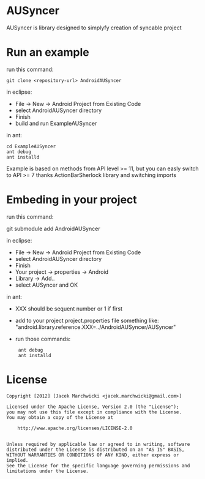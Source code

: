 # AUSyncer
AUSyncer is library designed to simplyfy creation of syncable project

# Run an example

run this command:

    git clone <repository-url> AndroidAUSyncer
    
in eclipse:
 * File -> New -> Android Project from Existing Code
 * select AndroidAUSyncer directory
 * Finish
 * build and run ExampleAUSyncer

in ant:

   	cd ExampleAUSyncer
   	ant debug
   	ant installd

Example is based on methods from API level >= 11, but you can easly switch to API >= 7 thanks ActionBarSherlock library and switching imports

# Embeding in your project

run this command:

   git submodule add <repository-url> AndroidAUSyncer

in eclipse:
 * File -> New -> Android Project from Existing Code
 * select AndroidAUSyncer directory
 * Finish
 * Your project -> properties -> Android
 * Library -> Add..
 * select AUSyncer and OK

in ant:

 * XXX should be sequent number or 1 if first
 * add to your project project.properties file something like: "android.library.reference.XXX=../AndroidAUSyncer/AUSyncer"
 * run those commands:
 
		ant debug
		ant installd
		
# License

    Copyright [2012] [Jacek Marchwicki <jacek.marchwicki@gmail.com>]
    
    Licensed under the Apache License, Version 2.0 (the "License");
    you may not use this file except in compliance with the License.
    You may obtain a copy of the License at
    
    	http://www.apache.org/licenses/LICENSE-2.0
        
    
    Unless required by applicable law or agreed to in writing, software
    distributed under the License is distributed on an "AS IS" BASIS,
    WITHOUT WARRANTIES OR CONDITIONS OF ANY KIND, either express or implied.
    See the License for the specific language governing permissions and
    limitations under the License.

